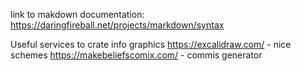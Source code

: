 link to makdown documentation: https://daringfireball.net/projects/markdown/syntax

Useful services to crate info graphics
https://excalidraw.com/ 		- nice schemes
https://makebeliefscomix.com/ 	- commis generator